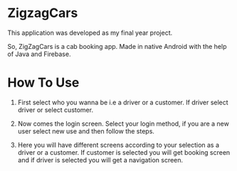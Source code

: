 # ZigzagCars

This application was developed as my final year project.

So, ZigZagCars is a cab booking app.
Made in native Android with the help of Java and Firebase.


# How To Use 

1. First select who you wanna be i.e a driver or a customer. If driver select driver or select customer.
      
2. Now comes the login screen. Select your login method, if you are a new user select new use and then follow the steps.

3. Here you will have different screens according to your selection as a driver or a customer. If customer is selected you will get booking screen and if 
      driver is selected you will get a navigation screen.
